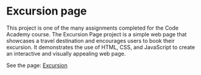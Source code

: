 # Excursion page
This project is one of the many assignments completed for the Code Academy course. The Excursion Page project is a simple web page that showcases a travel destination and encourages users to book their excursion. It demonstrates the use of HTML, CSS, and JavaScript to create an interactive and visually appealing web page.

See the page: [Excursion](https://tokyohmachine.github.io/excursion/)
